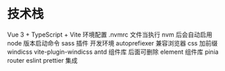 # 技术栈

Vue 3 + TypeScript + Vite
环境配置
.nvmrc 文件当执行 nvm 后会自动启用 node 版本启动命令
sass 插件 开发环境
autoprefiexer 兼容浏览器 css 加前缀
windicss vite-plugin-windicss
antd 组件库 后面可删除
element 组件库
pinia
router
eslint
prettier 集成
